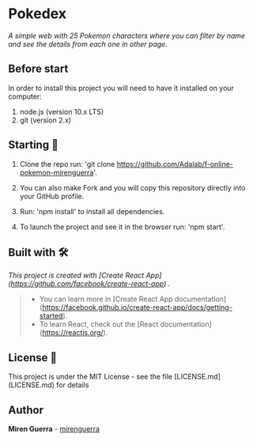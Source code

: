 # Pokedex

_A simple web with 25 Pokemon characters where you can filter by name and see the details from each one in other page._

## Before start

In order to install this project you will need to have it installed on your computer:

1. node.js (version 10.x LTS)
2. git (version 2.x) 

## Starting 🚀

1. Clone the repo run: 'git clone https://github.com/Adalab/f-online-pokemon-mirenguerra'.

2. You can also make Fork and you will copy this repository directly into your GitHub profile.

3. Run: 'npm install' to install all dependencies.

4. To launch the project and see it in the browser run: 'npm start'.

## Built with 🛠️

_This project is created with [Create React App] (https://github.com/facebook/create-react-app) ._
> - You can learn more in [Create React App documentation] (https://facebook.github.io/create-react-app/docs/getting-started).
> - To learn React, check out the [React documentation] (https://reactjs.org/).

## License 📄

This project is under the MIT License - see the file [LICENSE.md] (LICENSE.md) for details

## Author

**Miren Guerra** - [mirenguerra](https://github.com/mirenguerra)